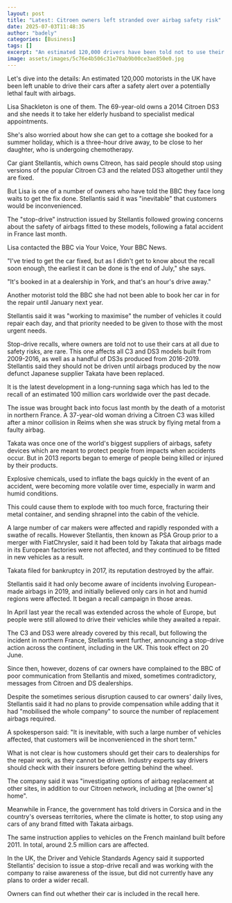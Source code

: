 ```yaml
---
layout: post
title: "Latest: Citroen owners left stranded over airbag safety risk"
date: 2025-07-03T11:48:35
author: "badely"
categories: [Business]
tags: []
excerpt: "An estimated 120,000 drivers have been told not to use their vehicles following a fatal accident in France."
image: assets/images/5c76e4b506c31e70ab9b00ce3ae850e0.jpg
---
```


Let's dive into the details: An estimated 120,000 motorists in the UK have been left unable to drive their cars after a safety alert over a potentially lethal fault with airbags.

Lisa Shackleton is one of them. The 69-year-old owns a 2014 Citroen DS3 and she needs it to take her elderly husband to specialist medical appointments.

She's also worried about how she can get to a cottage she booked for a summer  holiday, which is a three-hour drive away, to be close to her daughter, who is undergoing chemotherapy.

Car giant Stellantis, which owns Citreon, has said people should stop using versions of the popular Citroen C3 and the related DS3 altogether until they are fixed.

But Lisa is one of a number of owners who have told the BBC they face long waits to get the fix done. Stellantis said it was "inevitable" that customers would be inconvenienced.

The "stop-drive" instruction issued by Stellantis followed growing concerns about the safety of airbags fitted to these models, following a fatal accident in France last month.

Lisa contacted the BBC via Your Voice, Your BBC News. 

"I've tried to get the car fixed, but as I didn't get to know about the recall soon enough, the earliest it can be done is the end of July," she says.

"It's booked in at a dealership in York, and that's an hour's drive away."

Another motorist told the BBC she had not been able to book her car in for the repair until January next year.

Stellantis said it was "working to maximise" the number of vehicles it could repair each day, and that priority needed to be given to those with the most urgent needs.

Stop-drive recalls, where owners are told not to use their cars at all due to safety risks, are rare. This one affects all C3 and DS3 models built from 2009-2016, as well as a handful of DS3s produced from 2016-2019. Stellantis said they should not be driven until airbags produced by the now defunct Japanese supplier Takata have been replaced.

It is the latest development in a long-running saga which has led to the recall of an estimated 100 million cars worldwide over the past decade.

The issue was brought back into focus last month by the death of a motorist in northern France. A 37-year-old woman driving a Citroen C3 was killed after a minor collision in Reims when she was struck by flying metal from a faulty airbag.

Takata was once one of the world's biggest suppliers of airbags, safety devices which are meant to protect people from impacts when accidents occur. But in 2013 reports began to emerge of people being killed or injured by their products. 

Explosive chemicals, used to inflate the bags quickly in the event of an accident, were becoming more volatile over time, especially in warm and humid conditions.

This could cause them to explode with too much force, fracturing their metal container, and sending shrapnel into the cabin of the vehicle.

A large number of car makers were affected and rapidly responded with a swathe of recalls. However Stellantis, then known as PSA Group prior to a merger with FiatChrysler, said it had been told by Takata that airbags made in its European factories were not affected, and they continued to be fitted in new vehicles as a result.

Takata filed for bankruptcy in 2017, its reputation destroyed by the affair.

Stellantis said it had only become aware of incidents involving European-made airbags in 2019, and initially believed only cars in hot and humid regions were affected. It began a recall campaign in those areas.

In April last year the recall was extended across the whole of Europe, but people were still allowed to drive their vehicles while they awaited a repair.

The C3 and DS3 were already covered by this recall, but following the incident in northern France, Stellantis went further, announcing a stop-drive action across the continent, including in the UK. This took effect on 20 June. 

Since then, however, dozens of car owners have complained to the BBC of poor communication from Stellantis and mixed, sometimes contradictory, messages from Citroen and DS dealerships.

Despite the sometimes serious disruption caused to car owners' daily lives, Stellantis said it had no plans to provide compensation while adding that it had "mobilised the whole company" to source the number of replacement airbags required.

A spokesperson said: "It is inevitable, with such a large number of vehicles affected, that customers will be inconvenienced in the short term."

What is not clear is how customers should get their cars to dealerships for the repair work, as they cannot be driven. Industry experts say drivers should check with their insurers before getting behind the wheel.

The company said it was "investigating options of airbag replacement at other sites, in addition to our Citroen network, including at [the owner's] home".

Meanwhile in France, the government has told drivers in Corsica and in the country's overseas territories, where the climate is hotter, to stop using any cars of any brand fitted with Takata airbags.

The same instruction applies to vehicles on the French mainland built before 2011. In total, around 2.5 million cars are affected.

In the UK, the Driver and Vehicle Standards Agency said it supported Stellantis' decision to issue a stop-drive recall and was working with the company to raise awareness of the issue, but did not currently have any plans to order a wider recall.

Owners can find out whether their car is included in the recall here.

